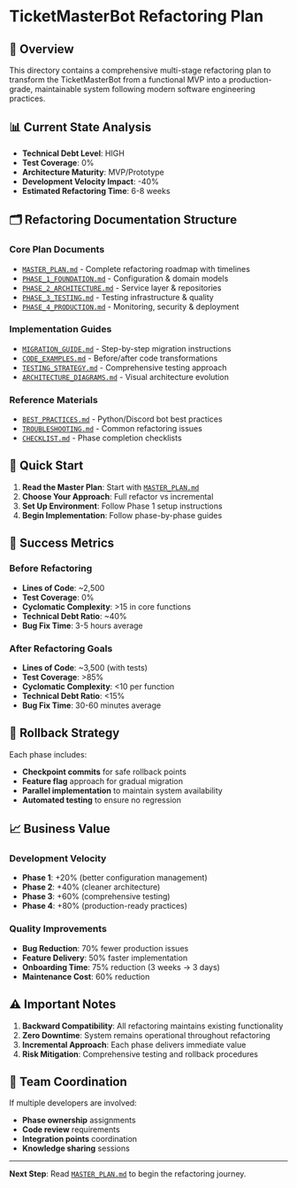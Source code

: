 # TicketMasterBot Refactoring Plan

## 🎯 Overview

This directory contains a comprehensive multi-stage refactoring plan to transform the TicketMasterBot from a functional MVP into a production-grade, maintainable system following modern software engineering practices.

## 📊 Current State Analysis

- **Technical Debt Level**: HIGH
- **Test Coverage**: 0%
- **Architecture Maturity**: MVP/Prototype
- **Development Velocity Impact**: -40%
- **Estimated Refactoring Time**: 6-8 weeks

## 🗂️ Refactoring Documentation Structure

### Core Plan Documents
- [`MASTER_PLAN.md`](MASTER_PLAN.md) - Complete refactoring roadmap with timelines
- [`PHASE_1_FOUNDATION.md`](PHASE_1_FOUNDATION.md) - Configuration & domain models
- [`PHASE_2_ARCHITECTURE.md`](PHASE_2_ARCHITECTURE.md) - Service layer & repositories
- [`PHASE_3_TESTING.md`](PHASE_3_TESTING.md) - Testing infrastructure & quality
- [`PHASE_4_PRODUCTION.md`](PHASE_4_PRODUCTION.md) - Monitoring, security & deployment

### Implementation Guides
- [`MIGRATION_GUIDE.md`](MIGRATION_GUIDE.md) - Step-by-step migration instructions
- [`CODE_EXAMPLES.md`](CODE_EXAMPLES.md) - Before/after code transformations
- [`TESTING_STRATEGY.md`](TESTING_STRATEGY.md) - Comprehensive testing approach
- [`ARCHITECTURE_DIAGRAMS.md`](ARCHITECTURE_DIAGRAMS.md) - Visual architecture evolution

### Reference Materials
- [`BEST_PRACTICES.md`](BEST_PRACTICES.md) - Python/Discord bot best practices
- [`TROUBLESHOOTING.md`](TROUBLESHOOTING.md) - Common refactoring issues
- [`CHECKLIST.md`](CHECKLIST.md) - Phase completion checklists

## 🚀 Quick Start

1. **Read the Master Plan**: Start with [`MASTER_PLAN.md`](MASTER_PLAN.md)
2. **Choose Your Approach**: Full refactor vs incremental
3. **Set Up Environment**: Follow Phase 1 setup instructions
4. **Begin Implementation**: Follow phase-by-phase guides

## 🎯 Success Metrics

### Before Refactoring
- **Lines of Code**: ~2,500
- **Test Coverage**: 0%
- **Cyclomatic Complexity**: >15 in core functions
- **Technical Debt Ratio**: ~40%
- **Bug Fix Time**: 3-5 hours average

### After Refactoring Goals
- **Lines of Code**: ~3,500 (with tests)
- **Test Coverage**: >85%
- **Cyclomatic Complexity**: <10 per function
- **Technical Debt Ratio**: <15%
- **Bug Fix Time**: 30-60 minutes average

## 🔄 Rollback Strategy

Each phase includes:
- **Checkpoint commits** for safe rollback points
- **Feature flag** approach for gradual migration
- **Parallel implementation** to maintain system availability
- **Automated testing** to ensure no regression

## 📈 Business Value

### Development Velocity
- **Phase 1**: +20% (better configuration management)
- **Phase 2**: +40% (cleaner architecture)
- **Phase 3**: +60% (comprehensive testing)
- **Phase 4**: +80% (production-ready practices)

### Quality Improvements
- **Bug Reduction**: 70% fewer production issues
- **Feature Delivery**: 50% faster implementation
- **Onboarding Time**: 75% reduction (3 weeks → 3 days)
- **Maintenance Cost**: 60% reduction

## ⚠️ Important Notes

1. **Backward Compatibility**: All refactoring maintains existing functionality
2. **Zero Downtime**: System remains operational throughout refactoring
3. **Incremental Approach**: Each phase delivers immediate value
4. **Risk Mitigation**: Comprehensive testing and rollback procedures

## 🤝 Team Coordination

If multiple developers are involved:
- **Phase ownership** assignments
- **Code review** requirements
- **Integration points** coordination
- **Knowledge sharing** sessions

---

**Next Step**: Read [`MASTER_PLAN.md`](MASTER_PLAN.md) to begin the refactoring journey.
